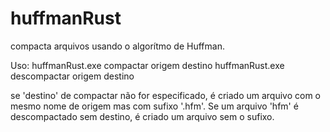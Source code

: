 # huffmanRust

compacta arquivos usando o algorítmo de Huffman.

Uso:
huffmanRust.exe compactar origem destino
huffmanRust.exe descompactar origem destino

se 'destino' de compactar não for especificado, é criado um arquivo com o mesmo nome de origem mas com sufixo '.hfm'. Se um arquivo 'hfm' é descompactado sem destino, é criado um arquivo sem o sufixo.
